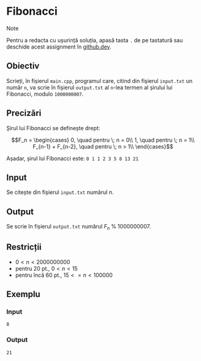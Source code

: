 # Fibonacci

> [!NOTE]
> Pentru a redacta cu ușurință soluția, apasă tasta `.` de pe tastatură sau deschide acest assignment în [github.dev](https://github.dev).

## Obiectiv
Scrieți, în fișierul `main.cpp`, programul care, citind din fișierul `input.txt` un număr `n`, va scrie în fișierul `output.txt` al `n`-lea termen al șirului lui Fibonacci, modulo `1000000007`.

## Precizări
Șirul lui Fibonacci se definește drept:
```math
F_n = 
\begin{cases}
0, \quad pentru \; n = 0\\
1, \quad pentru \; n = 1\\
F_{n-1} + F_{n-2}, \quad pentru \; n > 1\\
\end{cases}
```

Așadar, șirul lui Fibonacci este:
`0 1 1 2 3 5 8 13 21`

## Input
Se citește din fișierul `input.txt` numărul $n$.

## Output
Se scrie în fișierul `output.txt` numărul $F_n \; \% \; 1000000007$.

## Restricții
* $0 < n < 2000000000$
* pentru 20 pt., $0 < n < 15$
* pentru încă 60 pt., $15 <= n < 100000$

## Exemplu
### Input
```
8
```
### Output
```
21
```